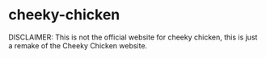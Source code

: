 # cheeky-chicken
DISCLAIMER: This is not the official website for cheeky chicken, this is just a remake of the Cheeky Chicken website.
